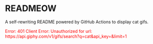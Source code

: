 # READMEOW

A self-rewriting README powered by GitHub Actions to display cat gifs.

<p style="color:red">Error: 401 Client Error: Unauthorized for url: https://api.giphy.com/v1/gifs/search?q=cat&api_key=&limit=1</p>